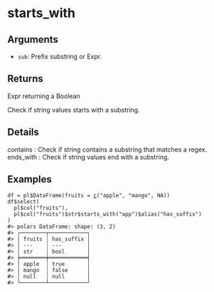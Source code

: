 # starts_with

## Arguments

- `sub`: Prefix substring or Expr.

## Returns

Expr returning a Boolean

Check if string values starts with a substring.

## Details

contains : Check if string contains a substring that matches a regex. ends_with : Check if string values end with a substring.

## Examples

<pre class='r-example'><code><span class='r-in'><span><span class='va'>df</span> <span class='op'>=</span> <span class='va'>pl</span><span class='op'>$</span><span class='fu'>DataFrame</span><span class='op'>(</span>fruits <span class='op'>=</span> <span class='fu'><a href='https://rdrr.io/r/base/c.html'>c</a></span><span class='op'>(</span><span class='st'>"apple"</span>, <span class='st'>"mango"</span>, <span class='cn'>NA</span><span class='op'>)</span><span class='op'>)</span></span></span>
<span class='r-in'><span><span class='va'>df</span><span class='op'>$</span><span class='fu'>select</span><span class='op'>(</span></span></span>
<span class='r-in'><span>  <span class='va'>pl</span><span class='op'>$</span><span class='fu'>col</span><span class='op'>(</span><span class='st'>"fruits"</span><span class='op'>)</span>,</span></span>
<span class='r-in'><span>  <span class='va'>pl</span><span class='op'>$</span><span class='fu'>col</span><span class='op'>(</span><span class='st'>"fruits"</span><span class='op'>)</span><span class='op'>$</span><span class='va'>str</span><span class='op'>$</span><span class='fu'>starts_with</span><span class='op'>(</span><span class='st'>"app"</span><span class='op'>)</span><span class='op'>$</span><span class='fu'>alias</span><span class='op'>(</span><span class='st'>"has_suffix"</span><span class='op'>)</span></span></span>
<span class='r-in'><span><span class='op'>)</span></span></span>
<span class='r-out co'><span class='r-pr'>#&gt;</span> polars DataFrame: shape: (3, 2)</span>
<span class='r-out co'><span class='r-pr'>#&gt;</span> ┌────────┬────────────┐</span>
<span class='r-out co'><span class='r-pr'>#&gt;</span> │ fruits ┆ has_suffix │</span>
<span class='r-out co'><span class='r-pr'>#&gt;</span> │ ---    ┆ ---        │</span>
<span class='r-out co'><span class='r-pr'>#&gt;</span> │ str    ┆ bool       │</span>
<span class='r-out co'><span class='r-pr'>#&gt;</span> ╞════════╪════════════╡</span>
<span class='r-out co'><span class='r-pr'>#&gt;</span> │ apple  ┆ true       │</span>
<span class='r-out co'><span class='r-pr'>#&gt;</span> │ mango  ┆ false      │</span>
<span class='r-out co'><span class='r-pr'>#&gt;</span> │ null   ┆ null       │</span>
<span class='r-out co'><span class='r-pr'>#&gt;</span> └────────┴────────────┘</span>
 </code></pre>